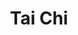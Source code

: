 ---
title: "Tai Chi"
event_day: "thursday"
start_time: 2017-08-01T20:00:00Z
end_time: 2017-08-01T21:00:00Z
level: "Mixed Ability"
associate: "Catherine"
price: "£8 per class (introductory offer), 1st class free"
room: "Classroom"
term: "Ongoing"
---
